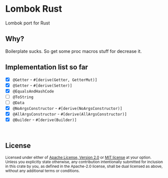 # Lombok Rust
Lombok port for Rust

## Why?
Boilerplate sucks. So get some proc macros stuff for decrease it.

## Implementation list so far
- [x] `@Getter` - `#[derive(Getter, GetterMut)]` 
- [x] `@Setter` - `#[derive(Setter)]`
- [x] `@EqualsAndHashCode`
- [ ] `@ToString`
- [ ] `@Data`
- [x] `@NoArgsConstructor` - `#[derive(NoArgsConstructor)]`
- [x] `@AllArgsConstructor` - `#[derive(AllArgsConstructor)]`
- [x] `@Builder` - `#[derive(Builder)]`

<br>

## License

<sup>
Licensed under either of <a href="LICENSE-APACHE.md">Apache License, Version
2.0</a> or <a href="LICENSE-MIT.md">MIT license</a> at your option.
</sup>

<br>

<sub>
Unless you explicitly state otherwise, any contribution intentionally submitted
for inclusion in this crate by you, as defined in the Apache-2.0 license, shall
be dual licensed as above, without any additional terms or conditions.
</sub>
